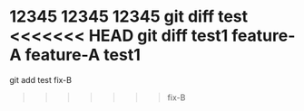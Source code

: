 12345
12345
12345
git diff test
<<<<<<< HEAD
git diff test1
feature-A
feature-A test1
=======
git add test
fix-B
>>>>>>> fix-B
